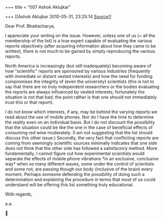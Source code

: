 +++
title = "007 Ashok Aklujkar"

+++
[[Ashok Aklujkar	2010-05-31, 23:25:14 [Source](https://groups.google.com/g/bvparishat/c/ij4PruqUsQI)]]



Dear Prof. Bhattacharya,

  

I appreciate your writing on the issue. However, unless one of us (= all the membership of the list) is a true expert capable of evaluating the various reports objectively (after acquiring information about how they came to be written), there is not much to be gained by simply reproducing the various reports.

  

North America is increasingly (but still inadequately) becoming aware of how "scientific" reports are sponsored by various industries (frequently with immediate or distant vested interests) and how the need for funding compromises the integrity of (even the university) scientists (this is not to say that there are no truly independent researchers or the bodies evaluating the reports are always influenced by vested interests; fortunately the situation is not that bad; the point rather is that one should not immediately trust this or that report).

  

I do not know which interests, if any, may be behind the varying reports we read about the use of mobile phones. Nor do I have the time to determine the reality even on an individual basis. But I do not discount the possibility that the situation could be like the one in the case of beneficial effects of consuming red wine moderately. (I am not suggesting that the list should discuss this other issue.) Secondly, the very fact that conflicting reports are coming from seemingly scientific sources minimally indicates that one side does not think that the other side has followed a satisfactory method. More fundamentally, I cannot figure out how experimental scientists would separate the effects of mobile phone vibrations \*in an exclusive, conclusive way\* when so many different waves, some under the control of scientists and some not, are passing though our body (inclusive of the brain) every moment. Perhaps someone defending the possibility of doing such a determination and explaining the procedure in terms that most of us could understand will be offering this list something truly educational.

  

With regards,

  

a.a.



